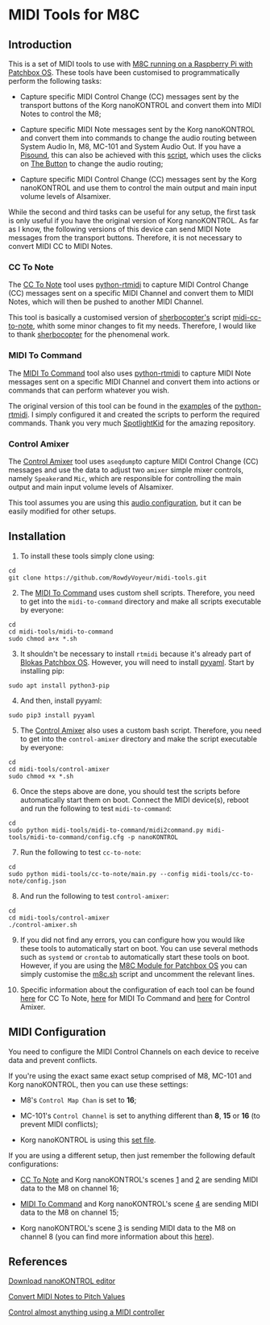 # MIDI Tools for M8C

## Introduction

This is a set of MIDI tools to use with [M8C running on a Raspberry Pi with Patchbox OS](https://github.com/RowdyVoyeur/m8c-rpi4). These tools have been customised to programmatically perform the following tasks:

- Capture specific MIDI Control Change (CC) messages sent by the transport buttons of the Korg nanoKONTROL and convert them into MIDI Notes to control the M8;

- Capture specific MIDI Note messages sent by the Korg nanoKONTROL and convert them into commands to change the audio routing between System Audio In, M8, MC-101 and System Audio Out. If you have a [Pisound](https://blokas.io/pisound/docs/), this can also be achieved with this [script](https://github.com/RowdyVoyeur/midi-tools/blob/main/pisound-btn/audio_routing.sh), which uses the clicks on [The Button](https://blokas.io/pisound/docs/the-button/) to change the audio routing;

- Capture specific MIDI Control Change (CC) messages sent by the Korg nanoKONTROL and use them to control the main output and main input volume levels of Alsamixer.

While the second and third tasks can be useful for any setup, the first task is only useful if you have the original version of Korg nanoKONTROL. As far as I know, the following versions of this device can send MIDI Note messages from the transport buttons. Therefore, it is not necessary to convert MIDI CC to MIDI Notes.

### CC To Note

The [CC To Note](https://github.com/RowdyVoyeur/midi-tools/tree/main/cc-to-note) tool uses [python-rtmidi](https://spotlightkid.github.io/python-rtmidi) to capture MIDI Control Change (CC) messages sent on a specific MIDI Channel and convert them to MIDI Notes, which will then be pushed to another MIDI Channel.

This tool is basically a customised version of [sherbocopter's](https://github.com/sherbocopter/midi-cc-to-note) script [midi-cc-to-note](https://github.com/sherbocopter/midi-cc-to-note), whith some minor changes to fit my needs. Therefore, I would like to thank [sherbocopter](https://github.com/sherbocopter) for the phenomenal work.

### MIDI To Command

The [MIDI To Command](https://github.com/RowdyVoyeur/midi-tools/tree/main/midi-to-command) tool also uses [python-rtmidi](https://spotlightkid.github.io/python-rtmidi) to capture MIDI Note messages sent on a specific MIDI Channel and convert them into actions or commands that can perform whatever you wish.

The original version of this tool can be found in the [examples](https://github.com/SpotlightKid/python-rtmidi/tree/master/examples) of the [python-rtmidi](https://github.com/SpotlightKid/python-rtmidi). I simply configured it and created the scripts to perform the required commands. Thank you very much [SpotlightKid](https://github.com/SpotlightKid) for the amazing repository.

### Control Amixer

The [Control Amixer](https://github.com/RowdyVoyeur/midi-tools/tree/main/control-amixer) tool uses `aseqdump`to capture MIDI Control Change (CC) messages and use the data to adjust two `amixer` simple mixer controls, namely `Speaker`and `Mic`, which are responsible for controlling the main output and main input volume levels of Alsamixer.

This tool assumes you are using this [audio configuration](https://github.com/RowdyVoyeur/m8c-rpi4/blob/main/AUDIOGUIDE.md), but it can be easily modified for other setups.

## Installation

1. To install these tools simply clone using:
```
cd
git clone https://github.com/RowdyVoyeur/midi-tools.git
```

2. The [MIDI To Command](https://github.com/RowdyVoyeur/midi-tools/tree/main/midi-to-command) uses custom shell scripts. Therefore, you need to get into the `midi-to-command` directory and make all scripts executable by everyone:
```
cd
cd midi-tools/midi-to-command
sudo chmod a+x *.sh
```

3. It shouldn't be necessary to install `rtmidi` because it's already part of [Blokas Patchbox OS](https://blokas.io/patchbox-os). However, you will need to install [pyyaml](https://yaml.org/spec/1.2.2/). Start by installing pip:
```
sudo apt install python3-pip
```

4. And then, install pyyaml:
```
sudo pip3 install pyyaml
```

5. The [Control Amixer](https://github.com/RowdyVoyeur/midi-tools/tree/main/control-amixer) also uses a custom bash script. Therefore, you need to get into the `control-amixer` directory and make the script executable by everyone:
```
cd
cd midi-tools/control-amixer
sudo chmod +x *.sh
```

6. Once the steps above are done, you should test the scripts before automatically start them on boot. Connect the MIDI device(s), reboot and run the following to test `midi-to-command`:
```
cd
sudo python midi-tools/midi-to-command/midi2command.py midi-tools/midi-to-command/config.cfg -p nanoKONTROL
```

7. Run the following to test `cc-to-note`:
```
cd
sudo python midi-tools/cc-to-note/main.py --config midi-tools/cc-to-note/config.json
```

8. And run the following to test `control-amixer`:
```
cd
cd midi-tools/control-amixer
./control-amixer.sh
```

9. If you did not find any errors, you can configure how you would like these tools to automatically start on boot. You can use several methods such as `systemd` or `crontab` to automatically start these tools on boot. However, if you are using the [M8C Module for Patchbox OS](https://github.com/RowdyVoyeur/m8c-rpi4-module) you can simply customise the [m8c.sh](https://github.com/RowdyVoyeur/m8c-rpi4/blob/main/m8c.sh) script and uncomment the relevant lines.

10. Specific information about the configuration of each tool can be found [here](https://github.com/RowdyVoyeur/midi-tools/tree/main/cc-to-note#configuration) for CC To Note, [here](https://github.com/RowdyVoyeur/midi-tools/tree/main/midi-to-command#configuration) for MIDI To Command and [here](https://github.com/RowdyVoyeur/midi-tools/tree/main/control-amixer) for Control Amixer.

## MIDI Configuration

You need to configure the MIDI Control Channels on each device to receive data and prevent conflicts.

If you're using the exact same exact setup comprised of M8, MC-101 and Korg nanoKONTROL, then you can use these settings:

- M8's `Control Map Chan` is set to **16**;

- MC-101's `Control Channel` is set to anything different than **8**, **15** or **16** (to prevent MIDI conflicts);

- Korg nanoKONTROL is using this [set file](https://github.com/RowdyVoyeur/midi-tools/tree/main/nanoKONTROL).

If you are using a different setup, then just remember the following default configurations:

- [CC To Note](https://github.com/RowdyVoyeur/midi-tools/tree/main/cc-to-note#midi-cc-to-note) and Korg nanoKONTROL's scenes [1](https://github.com/RowdyVoyeur/midi-tools?tab=readme-ov-file#gamepad-controller) and [2](https://github.com/RowdyVoyeur/midi-tools?tab=readme-ov-file#mixer-mute-and-solo) are sending MIDI data to the M8 on channel 16;

- [MIDI To Command](https://github.com/RowdyVoyeur/midi-tools/tree/main/midi-to-command#midi-to-command) and Korg nanoKONTROL's scene [4](https://github.com/RowdyVoyeur/midi-tools?tab=readme-ov-file#audio-routing) are sending MIDI data to the M8 on channel 15;

- Korg nanoKONTROL's scene [3](https://github.com/RowdyVoyeur/midi-tools?tab=readme-ov-file#chromatic-keyboard) is sending MIDI data to the M8 on channel 8 (you can find more information about this [here](https://github.com/RowdyVoyeur/midi-tools/blob/main/nanoKONTROL/README.md)).

## References

[Download nanoKONTROL editor](https://www.korg.com/us/support/download/software/1/252/1355)

[Convert MIDI Notes to Pitch Values](https://jythonmusic.me/api/midi-constants/pitch)

[Control almost anything using a MIDI controller](http://linux.reuf.nl/projects/midi.htm)
